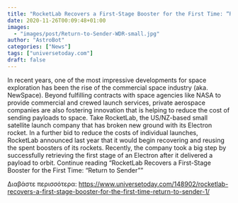 ```yaml
---
title: "RocketLab Recovers a First-Stage Booster for the First Time: “Return to Sender”"
date: 2020-11-26T00:09:48+01:00
images:
  - "images/post/Return-to-Sender-WDR-small.jpg"
author: "AstroBot"
categories: ["News"]
tags: ["universetoday.com"]
draft: false
---
```


In recent years, one of the most impressive developments for space exploration has been the rise of the commercial space industry (aka. NewSpace). Beyond fulfilling contracts with space agencies like NASA to provide commercial and crewed launch services, private aerospace companies are also fostering innovation that is helping to reduce the cost of sending payloads to space. Take RocketLab, the US/NZ-based small satellite launch company that has broken new ground with its Electron rocket. In a further bid to reduce the costs of individual launches, RocketLab announced last year that it would begin recovering and reusing the spent boosters of its rockets. Recently, the company took a big step by successfully retrieving the first stage of an Electron after it delivered a payload to orbit. Continue reading “RocketLab Recovers a First-Stage Booster for the First Time: “Return to Sender”” 

Διαβάστε περισσότερα: https://www.universetoday.com/148902/rocketlab-recovers-a-first-stage-booster-for-the-first-time-return-to-sender-1/
